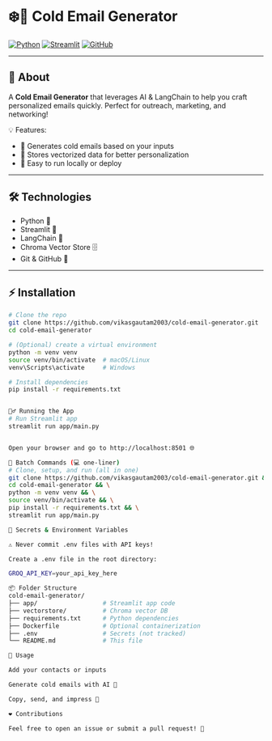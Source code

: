 # ❄️📧 Cold Email Generator

[![Python](https://img.shields.io/badge/Python-3.11-blue?style=for-the-badge&logo=python)](https://www.python.org/)
[![Streamlit](https://img.shields.io/badge/Streamlit-✓-orange?style=for-the-badge&logo=streamlit)](https://streamlit.io/)
[![GitHub](https://img.shields.io/badge/GitHub-vikasgautam2003-black?style=for-the-badge&logo=github)](https://github.com/vikasgautam2003/cold-email-generator)

---

## 🚀 About
A **Cold Email Generator** that leverages AI & LangChain to help you craft personalized emails quickly. Perfect for outreach, marketing, and networking!  

💡 Features:  
- 🔹 Generates cold emails based on your inputs  
- 🔹 Stores vectorized data for better personalization  
- 🔹 Easy to run locally or deploy  

---

## 🛠️ Technologies
- Python 🐍  
- Streamlit 🌊  
- LangChain 🤖  
- Chroma Vector Store 🗄️  
- Git & GitHub 🐙  

---

## ⚡ Installation
```bash
# Clone the repo
git clone https://github.com/vikasgautam2003/cold-email-generator.git
cd cold-email-generator

# (Optional) create a virtual environment
python -m venv venv
source venv/bin/activate  # macOS/Linux
venv\Scripts\activate     # Windows

# Install dependencies
pip install -r requirements.txt


🏃‍♂️ Running the App
# Run Streamlit app
streamlit run app/main.py


Open your browser and go to http://localhost:8501 🌐

📝 Batch Commands (💻 one-liner)
# Clone, setup, and run (all in one)
git clone https://github.com/vikasgautam2003/cold-email-generator.git && \
cd cold-email-generator && \
python -m venv venv && \
source venv/bin/activate && \
pip install -r requirements.txt && \
streamlit run app/main.py

🔐 Secrets & Environment Variables

⚠️ Never commit .env files with API keys!

Create a .env file in the root directory:

GROQ_API_KEY=your_api_key_here

📦 Folder Structure
cold-email-generator/
├── app/                  # Streamlit app code
├── vectorstore/          # Chroma vector DB
├── requirements.txt      # Python dependencies
├── Dockerfile            # Optional containerization
├── .env                  # Secrets (not tracked)
└── README.md             # This file

🎯 Usage

Add your contacts or inputs

Generate cold emails with AI 💌

Copy, send, and impress 🚀

❤️ Contributions

Feel free to open an issue or submit a pull request! 🌟

